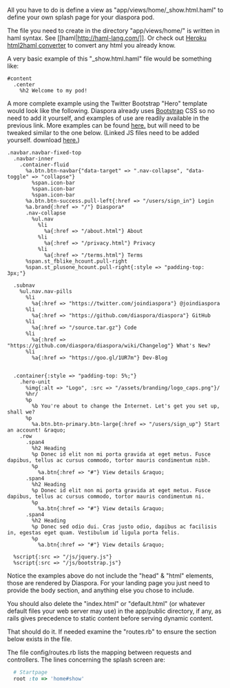 All you have to do is define a view as  "app/views/home/_show.html.haml" to define your own splash page for your diaspora pod. 

The file you need to create in the directory "app/views/home/" is written in haml syntax. See [[haml|http://haml-lang.com/]]. Or check out [Heroku html2haml converter](http://html2haml.heroku.com/) to convert any html you already know.

A very basic example of this "_show.html.haml" file would be something like:  

```haml
#content
  .center
    %h2 Welcome to my pod!
```
A more complete example using the Twitter Bootstrap "Hero" template would look like the following.
Diaspora already uses [Bootstrap](http://twitter.github.com/bootstrap/) CSS so no need to add it yourself, and examples of use are readily available in the previous link.
More examples can be found [here.](https://github.com/czarneckid/twitter-bootstrap-examples-haml/tree/master/views) but will need to be tweaked similar to the one below.
(Linked JS files need to be added yourself. download [here.](http://twitter.github.com/bootstrap/))
```haml
.navbar.navbar-fixed-top
  .navbar-inner
    .container-fluid
      %a.btn.btn-navbar{"data-target" => ".nav-collapse", "data-toggle" => "collapse"}
        %span.icon-bar
        %span.icon-bar
        %span.icon-bar
      %a.btn.btn-success.pull-left{:href => "/users/sign_in"} Login
      %a.brand{:href => "/"} Diaspora*
      .nav-collapse
        %ul.nav
          %li
            %a{:href => "/about.html"} About
          %li
            %a{:href => "/privacy.html"} Privacy
          %li
            %a{:href => "/terms.html"} Terms
      %span.st_fblike_hcount.pull-right
      %span.st_plusone_hcount.pull-right{:style => "padding-top: 3px;"} 

  .subnav
    %ul.nav.nav-pills
      %li
        %a{:href => "https://twitter.com/joindiaspora"} @joindiaspora
      %li
        %a{:href => "https://github.com/diaspora/diaspora"} GitHub
      %li
        %a{:href => "/source.tar.gz"} Code
      %li
        %a{:href => "https://github.com/diaspora/diaspora/wiki/Changelog"} What's New?
      %li
        %a{:href => "https://goo.gl/1UR7m"} Dev-Blog

   
  .container{:style => "padding-top: 5%;"}
    .hero-unit
      %img{:alt => "Logo", :src => "/assets/branding/logo_caps.png"}/
      %hr/
      %p
        %b You're about to change the Internet. Let's get you set up, shall we?
      %p
        %a.btn.btn-primary.btn-large{:href => "/users/sign_up"} Start an account! &raquo;
    .row
      .span4
        %h2 Heading
        %p Donec id elit non mi porta gravida at eget metus. Fusce dapibus, tellus ac cursus commodo, tortor mauris condimentum nibh.
        %p
          %a.btn{:href => "#"} View details &raquo;
      .span4
        %h2 Heading
        %p Donec id elit non mi porta gravida at eget metus. Fusce dapibus, tellus ac cursus commodo, tortor mauris condimentum ni.
        %p
          %a.btn{:href => "#"} View details &raquo;
      .span4
        %h2 Heading
        %p Donec sed odio dui. Cras justo odio, dapibus ac facilisis in, egestas eget quam. Vestibulum id ligula porta felis.
        %p
          %a.btn{:href => "#"} View details &raquo;

  %script{:src => "/js/jquery.js"}
  %script{:src => "/js/bootstrap.js"}
```

Notice the examples above do not include the "head" & "html" elements, those are rendered by Diaspora. For your landing page you just need to provide the body section, and anything else you chose to include.

You should also delete the "index.html" or "default.html" (or whatever default files your web server may use) in the app/public directory, if any, as rails gives precedence to static content before serving dynamic content.

That should do it. If needed examine the "routes.rb" to ensure the section below exists in the file.

The file config/routes.rb lists the mapping between requests and controllers. The lines concerning the splash screen are:
```ruby
  # Startpage
  root :to => 'home#show'
```